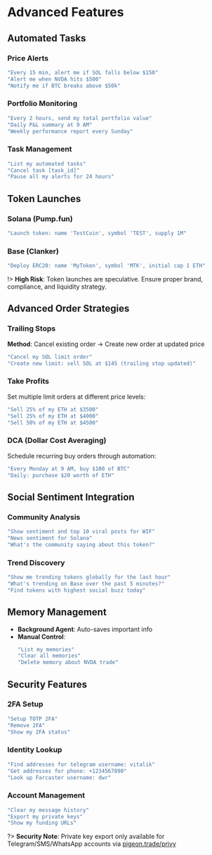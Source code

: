 # Advanced Features

## Automated Tasks

### Price Alerts
```javascript
"Every 15 min, alert me if SOL falls below $150"
"Alert me when NVDA hits $500"
"Notify me if BTC breaks above $50k"
```

### Portfolio Monitoring
```javascript
"Every 2 hours, send my total portfolio value"
"Daily P&L summary at 9 AM"
"Weekly performance report every Sunday"
```

### Task Management
```javascript
"List my automated tasks"
"Cancel task [task_id]"
"Pause all my alerts for 24 hours"
```

## Token Launches

### Solana (Pump.fun)
```javascript
"Launch token: name 'TestCoin', symbol 'TEST', supply 1M"
```

### Base (Clanker)
```javascript
"Deploy ERC20: name 'MyToken', symbol 'MTK', initial cap 1 ETH"
```

!> **High Risk**: Token launches are speculative. Ensure proper brand, compliance, and liquidity strategy.

## Advanced Order Strategies

### Trailing Stops
**Method**: Cancel existing order → Create new order at updated price
```javascript
"Cancel my SOL limit order"
"Create new limit: sell SOL at $145 (trailing stop updated)"
```

### Take Profits
Set multiple limit orders at different price levels:
```javascript
"Sell 25% of my ETH at $3500"
"Sell 25% of my ETH at $4000" 
"Sell 50% of my ETH at $4500"
```

### DCA (Dollar Cost Averaging)
Schedule recurring buy orders through automation:
```javascript
"Every Monday at 9 AM, buy $100 of BTC"
"Daily: purchase $20 worth of ETH"
```

## Social Sentiment Integration

### Community Analysis
```javascript
"Show sentiment and top 10 viral posts for WIF"
"News sentiment for Solana"
"What's the community saying about this token?"
```

### Trend Discovery
```javascript
"Show me trending tokens globally for the last hour"
"What's trending on Base over the past 5 minutes?"
"Find tokens with highest social buzz today"
```

## Memory Management

- **Background Agent**: Auto-saves important info
- **Manual Control**: 
  ```javascript
  "List my memories"
  "Clear all memories"
  "Delete memory about NVDA trade"
  ```

## Security Features

### 2FA Setup
```javascript
"Setup TOTP 2FA"
"Remove 2FA"
"Show my 2FA status"
```

### Identity Lookup
```javascript
"Find addresses for telegram username: vitalik"
"Get addresses for phone: +1234567890"
"Look up Farcaster username: dwr"
```

### Account Management
```javascript
"Clear my message history"
"Export my private keys"
"Show my funding URLs"
```

?> **Security Note**: Private key export only available for Telegram/SMS/WhatsApp accounts via [pigeon.trade/privy](https://pigeon.trade/privy)
